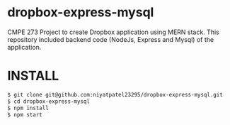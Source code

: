 # dropbox-express-mysql
CMPE 273 Project to create Dropbox application using MERN stack. This repository included backend code (NodeJs, Express and Mysql) of the application.

# INSTALL

```sh
$ git clone git@github.com:niyatpatel23295/dropbox-express-mysql.git
$ cd dropbox-express-mysql
$ npm install
$ npm start
```
